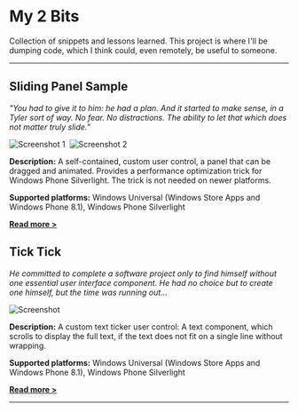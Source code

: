 # My 2 Bits #

Collection of snippets and lessons learned. This project is where I'll be
dumping code, which I think could, even remotely, be useful to someone.

---

## Sliding Panel Sample ##

*"You had to give it to him: he had a plan. And it started to make sense, in a
Tyler sort of way. No fear. No distractions. The ability to let that which does
not matter truly slide."*

![Screenshot 1](https://raw.githubusercontent.com/tompaana/my-2-bits/master/SlidingPanelSample/Screenshots/SlidingPanelSampleSLScreenshot1Small.png)&nbsp;
![Screenshot 2](https://raw.githubusercontent.com/tompaana/my-2-bits/master/SlidingPanelSample/Screenshots/SlidingPanelSampleSLScreenshot2Small.png)

**Description:** A self-contained, custom user control, a panel that can be
dragged and animated. Provides a performance optimization trick for Windows
Phone Silverlight. The trick is not needed on newer platforms.

**Supported platforms:** Windows Universal (Windows Store Apps and Windows Phone 8.1), Windows Phone Silverlight

[**Read more >**](https://github.com/tompaana/my-2-bits/blob/master/SlidingPanelSample)

## Tick Tick ##

*He committed to complete a software project only to find himself without one
essential user interface component. He had no choice but to create one himself,
but the time was running out...*

![Screenshot](https://raw.githubusercontent.com/tompaana/my-2-bits/master/TickTick/Screenshots/TickTickScreenshotSmall.png)

**Description:** A custom text ticker user control: A text component, which
scrolls to display the full text, if the text does not fit on a single line
without wrapping.

**Supported platforms:** Windows Universal (Windows Store Apps and Windows Phone 8.1), Windows Phone Silverlight

[**Read more >**](https://github.com/tompaana/my-2-bits/tree/master/TickTick)

---
